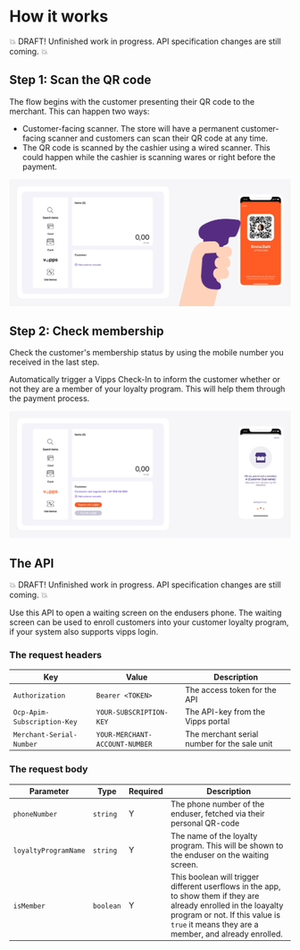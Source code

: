 <!-- START_METADATA
---
draft: true
---
END_METADATA -->

# How it works

💥 DRAFT! Unfinished work in progress. API specification changes are still coming. 💥

## Step 1: Scan the QR code

The flow begins with the customer presenting their QR code to the merchant. This can happen two ways:

* Customer-facing scanner. The store will have a permanent customer-facing scanner and customers can scan their QR code at any time.
* The QR code is scanned by the cashier using a wired scanner. This could happen while the cashier is scanning wares or right before the payment.

![Loyalty Flow](images/pos_step_1.png)

## Step 2: Check membership

Check the customer's membership status by using the mobile number you received in the last step.

Automatically trigger a Vipps Check-In to inform the customer whether or not they are a member of your loyalty program. This will help them through the payment process.

![Loyalty Flow](images/pos_step_2.png)


  


<!-- Table of contents -->

<!-- Postman collection -->

## The API
💥 DRAFT! Unfinished work in progress. API specification changes are still coming. 💥  
  
Use this API to open a waiting screen on the endusers phone. The waiting screen can be used to enroll customers into your customer loyalty program, if your system also supports vipps login.
### The request headers
| Key            | Value     | Description                                                                   |
| -------------------- | -------- |  ----------------------------------------------------------------------------- |
| `Authorization`             | `Bearer <TOKEN>` | The access token for the API                      |
| `Ocp-Apim-Subscription-Key`      | `YOUR-SUBSCRIPTION-KEY` |   The API-key from the Vipps portal                        |
| `Merchant-Serial-Number`          | `YOUR-MERCHANT-ACCOUNT-NUMBER` |  The merchant serial number for the sale unit                                          |

### The request body
| Parameter            | Type     | Required | Description                                                                   |
| -------------------- | -------- | -------- | ----------------------------------------------------------------------------- |
| `phoneNumber`             | `string` | Y        | The phone number of the enduser, fetched via their personal QR-code                      |
| `loyaltyProgramName`      | `string` | Y        | The name of the loyalty program. This will be shown to the enduser on the waiting screen.                        |
| `isMember`          | `boolean` | Y        | This boolean will trigger different userflows in the app, to show them if they are already enrolled in the loayalty program or not. If this value is `true` it means they are a member, and already enrolled.                                          |
